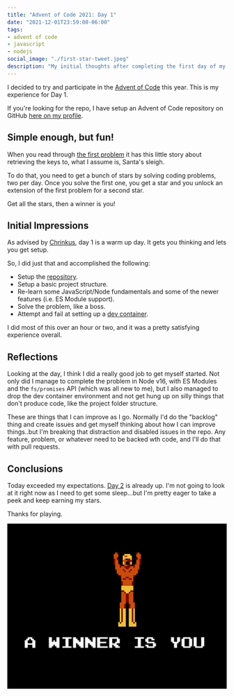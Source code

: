```yaml
---
title: "Advent of Code 2021: Day 1"
date: "2021-12-01T23:59:00-06:00"
tags:
- advent of code
- javascript
- nodejs
social_image: "./first-star-tweet.jpeg"
description: "My initial thoughts after completing the first day of my first journey into the Advent of Code"
---
```

I decided to try and participate in the [Advent of Code](https://adventofcode.com/) this year. This is my experience for Day 1.

If you're looking for the repo, I have setup an Advent of Code repository on GitHub [here on my profile][1].

## Simple enough, but fun!
When you read through [the first problem](https://adventofcode.com/2021/day/1) it has this little story about retrieving the keys to, what I assume is, Santa's sleigh.

To do that, you need to get a bunch of stars by solving coding problems, two per day. Once you solve the first one, you get a star and you unlock an extension of the first problem for a second star.

Get all the stars, then a winner is you!

## Initial Impressions
As advised by [Chrinkus](https://github.com/chrinkus), day 1 is a warm up day. It gets you thinking and lets you get setup.

So, I did just that and accomplished the following:

* Setup the [repository][1].
* Setup a basic project structure.
* Re-learn some JavaScript/Node fundamentals and some of the newer features (i.e. ES Module support).
* Solve the problem, like a boss.
* Attempt and fail at setting up a [dev container](https://code.visualstudio.com/docs/remote/containers-tutorial).

I did most of this over an hour or two, and it was a pretty satisfying experience overall.

## Reflections 

Looking at the day, I think I did a really good job to get myself started. Not only did I manage to complete the problem in Node v16, with ES Modules and the `fs/promises` API (which was all new to me), but I also managed to drop the dev container environment and not get hung up on silly things that don't produce code, like the project folder structure.

These are things that I can improve as I go. Normally I'd do the "backlog" thing and create issues and get myself thinking about how I can improve things..but I'm breaking that distraction and disabled issues in the repo. Any feature, problem, or whatever need to be backed wth code, and I'll do that with pull requests.

## Conclusions

Today exceeded my expectations. [Day 2](https://adventofcode.com/2021/day/2) is already up. I'm not going to look at it right now as I need to get some sleep...but I'm pretty eager to take a peek and keep earning my stars.

Thanks for playing.

![Screenshot from the NES game Pro Wrestling that shows a wrestler with his shirt off and arms up with the title 'A Winner is You' beneath him](./a-winner-is-you.jpeg)

[1]: https://github.com/davidwesst/advent-of-code "David Wesst's Advent of Code GitHub repository"
